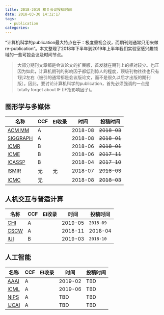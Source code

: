 ```yaml
---
title: 2018-2019 相关会议投稿时间
date: 2018-03-30 14:32:17
tags:
  - publication
categories:
---
```


“计算机科学的publication最大特点在于：极度重视会议，而期刊则通常只用来做re-publication”。本文整理了2018年下半年到2019年上半年我们实验室感兴趣领域的一些可投会议及时间节点。

<!--More-->

> 大部分期刊文章都是会议论文的扩展版，首发就在期刊上的相对较少。也正因为如此，计算机期刊的影响因子都低到惊人的程度，顶级刊物往往也只有1到2左右（被引的通常都是会议版论文，而不是很久以后才出版的期刊版）。因此，要讨论计算机科学的publication，首先必须强调的一点是totally forget about IF (IF指影响因子)。

## 图形学与多媒体
|名称|CCF|EI收录|时间|投稿时间|
|---|---|---|---|---|
|[ACM MM](http://dblp.uni-trier.de/db/conf/mm/)|A||2018-08|~~2018-03~~|
|[SIGGRAPH](http://dblp.uni-trier.de/db/conf/siggraph/index.html)|A||2018-08|~~2018-01~~|
|[ICMR](http://dblp.uni-trier.de/db/conf/mir/)|B||2018-06|~~2018-01~~|
|[ICME](http://dblp.uni-trier.de/db/conf/icmcs/)|B||2018-06|~~2017-11~~|
|[ICASSP](http://dblp.uni-trier.de/db/conf/icassp/)|B||2018-04|~~2017-10~~|
|[ISMIR](http://www.ismir.net/)|无|无|2018-07|~~2018-03~~|
|[ICMC](https://icmc2018.org/)|无||2018-08|~~2018-03~~|

## 人机交互与普适计算
|名称|CCF|EI收录|时间|投稿时间|
|---|---|---|---|---|
|[CHI](https://chi2018.acm.org/authors/papers/)|A||2019-05|`2018-09`|
|[CSCW](https://cscw.acm.org/2018/submit/papers.html)|A||2018-11|2018-04|
|[IUI](https://cscw.acm.org/2018/submit/papers.html)|B||2019-03|`2018-10`|

## 人工智能
|名称|CCF|EI收录|时间|投稿时间|
|---|---|---|---|---|
|[AAAI](http://dblp.uni-trier.de/db/conf/aaai/)|A||2019-02|TBD|
|[ICML](http://dblp.uni-trier.de/db/conf/icml/)|A||2019-06|TBD|
|[NIPS](https://nips.cc/Conferences/2018)|A||TBD|TBD|
|[IJCAI](http://dblp.uni-trier.de/db/conf/ijcai/)|A||TBD|TBD|
